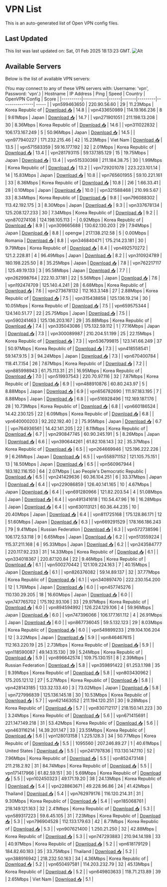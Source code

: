 # VPN List

This is an auto-generated list of Open VPN config files.

## Last Updated

This list was last updated on: Sat, 01 Feb 2025 18:13:23 GMT.
![Alt](https://repobeats.axiom.co/api/embed/186b98318ef1479477931607c1ad7d823f12451f.svg "Repobeats analytics image")

## Available Servers

Below is the list of available VPN servers:

(You may connect to any of these VPN servers with: Username: 'vpn', Password: 'vpn'.)
| Hostname | IP Address | Ping | Speed | Country | OpenVPN Config | Score |
|----------|------------|------|-------|---------|----------------| ----- |
| vpn599463650 | 220.90.56.60 | 29 | 11.23Mbps | Korea Republic of | [Download 📥](./configs/server_0_KR.ovpn) | 14.8 |
| vpn433650989 | 114.19.166.236 | 8 | 9.61Mbps | Japan | [Download 📥](./configs/server_1_JP.ovpn) | 14.7 |
| vpn271901051 | 211.198.13.208 | 30 | 8.36Mbps | Korea Republic of | [Download 📥](./configs/server_2_KR.ovpn) | 14.6 |
| vpn311022832 | 106.173.167.249 | 5 | 50.96Mbps | Japan | [Download 📥](./configs/server_3_JP.ovpn) | 14.5 |
| vpn977940227 | 171.232.215.46 | 42 | 15.23Mbps | Viet Nam | [Download 📥](./configs/server_4_VN.ovpn) | 13.5 |
| vpn571583359 | 59.16.177.192 | 32 | 2.01Mbps | Korea Republic of | [Download 📥](./configs/server_5_KR.ovpn) | 13.4 |
| vpn281793115 | 59.137.185.129 | 15 | 19.75Mbps | Japan | [Download 📥](./configs/server_6_JP.ovpn) | 13.4 |
| vpn515330368 | 211.184.38.75 | 30 | 1.99Mbps | Korea Republic of | [Download 📥](./configs/server_7_KR.ovpn) | 13.2 |
| vpn729201078 | 223.223.101.14 | 14 | 15.83Mbps | Japan | [Download 📥](./configs/server_8_JP.ovpn) | 10.8 |
| vpn765601955 | 59.10.221.161 | 33 | 8.36Mbps | Korea Republic of | [Download 📥](./configs/server_9_KR.ovpn) | 10.8 |
| 2i6 | 1.66.33.41 | 28 | 0.10Mbps | Japan | [Download 📥](./configs/server_10_JP.ovpn) | 10.0 |
| vpn321588468 | 210.99.5.67 | 33 | 8.34Mbps | Korea Republic of | [Download 📥](./configs/server_11_KR.ovpn) | 9.8 |
| vpn796088302 | 113.42.192.175 | 3 | 8.30Mbps | Japan | [Download 📥](./configs/server_12_JP.ovpn) | 9.3 |
| vpn337678134 | 125.208.127.233 | 30 | 7.34Mbps | Korea Republic of | [Download 📥](./configs/server_13_KR.ovpn) | 9.2 |
| vpn870274108 | 124.198.105.113 | - | 0.92Mbps | Korea Republic of | [Download 📥](./configs/server_14_KR.ovpn) | 8.9 |
| vpn309665688 | 130.62.130.203 | 29 | 7.94Mbps | Japan | [Download 📥](./configs/server_15_JP.ovpn) | 8.8 |
| opengw | 217.138.212.58 | 5 | 0.00Mbps | Romania | [Download 📥](./configs/server_16_RO.ovpn) | 8.8 |
| vpn346840471 | 175.214.23.181 | 30 | 9.79Mbps | Korea Republic of | [Download 📥](./configs/server_17_KR.ovpn) | 8.4 |
| vpn492570272 | 121.2.228.81 | 4 | 96.49Mbps | Japan | [Download 📥](./configs/server_18_JP.ovpn) | 8.2 |
| vpn310924789 | 180.198.225.50 | 8 | 35.25Mbps | Japan | [Download 📥](./configs/server_19_JP.ovpn) | 7.8 |
| vpn762217117 | 125.49.19.133 | 3 | 95.58Mbps | Japan | [Download 📥](./configs/server_20_JP.ovpn) | 7.7 |
| vpn262998764 | 222.10.37.181 | 22 | 5.56Mbps | Japan | [Download 📥](./configs/server_21_JP.ovpn) | 7.6 |
| vpn192474709 | 125.140.4.241 | 28 | 6.68Mbps | Korea Republic of | [Download 📥](./configs/server_22_KR.ovpn) | 7.6 |
| vpn273678132 | 112.163.3.148 | 27 | 2.88Mbps | Korea Republic of | [Download 📥](./configs/server_23_KR.ovpn) | 7.5 |
| vpn315438858 | 125.136.19.214 | 30 | 10.05Mbps | Korea Republic of | [Download 📥](./configs/server_24_KR.ovpn) | 7.5 |
| vpn659575344 | 124.140.51.77 | 22 | 25.75Mbps | Japan | [Download 📥](./configs/server_25_JP.ovpn) | 7.5 |
| vpn590241463 | 125.136.203.167 | 29 | 35.88Mbps | Korea Republic of | [Download 📥](./configs/server_26_KR.ovpn) | 7.4 |
| vpn335043086 | 175.132.59.112 | 1 | 77.16Mbps | Japan | [Download 📥](./configs/server_27_JP.ovpn) | 7.3 |
| vpn300089987 | 210.204.51.199 | 25 | 22.15Mbps | Korea Republic of | [Download 📥](./configs/server_28_KR.ovpn) | 7.3 |
| vpn536799815 | 123.141.66.249 | 37 | 50.97Mbps | Korea Republic of | [Download 📥](./configs/server_29_KR.ovpn) | 7.3 |
| vpn418558541 | 59.147.9.15 | 3 | 94.24Mbps | Japan | [Download 📥](./configs/server_30_JP.ovpn) | 7.3 |
| vpn670400784 | 118.41.7.154 | 26 | 7.67Mbps | Korea Republic of | [Download 📥](./configs/server_31_KR.ovpn) | 7.2 |
| vpn885998943 | 61.75.113.31 | 21 | 16.95Mbps | Korea Republic of | [Download 📥](./configs/server_32_KR.ovpn) | 7.0 |
| vpn519937543 | 220.70.97.116 | 32 | 7.87Mbps | Korea Republic of | [Download 📥](./configs/server_33_KR.ovpn) | 6.9 |
| vpn488910876 | 60.80.243.97 | 5 | 8.88Mbps | Japan | [Download 📥](./configs/server_34_JP.ovpn) | 6.9 |
| vpn656782690 | 111.97.183.195 | 7 | 8.88Mbps | Japan | [Download 📥](./configs/server_35_JP.ovpn) | 6.8 |
| vpn516928496 | 112.169.187.176 | 28 | 10.73Mbps | Korea Republic of | [Download 📥](./configs/server_36_KR.ovpn) | 6.8 |
| vpn660186524 | 14.42.230.125 | 22 | 6.09Mbps | Korea Republic of | [Download 📥](./configs/server_37_KR.ovpn) | 6.8 |
| vpn640000203 | 92.202.192.40 | 2 | 75.95Mbps | Japan | [Download 📥](./configs/server_38_JP.ovpn) | 6.7 |
| vpn764936561 | 14.42.141.205 | 22 | 8.11Mbps | Korea Republic of | [Download 📥](./configs/server_39_KR.ovpn) | 6.7 |
| vpn290847745 | 60.90.245.191 | 5 | 8.26Mbps | Japan | [Download 📥](./configs/server_40_JP.ovpn) | 6.6 |
| vpn390644261 | 61.82.108.143 | 32 | 35.37Mbps | Korea Republic of | [Download 📥](./configs/server_41_KR.ovpn) | 6.5 |
| vpn264669946 | 125.196.222.226 | 9 | 6.26Mbps | Japan | [Download 📥](./configs/server_42_JP.ovpn) | 6.5 |
| vpn558971152 | 121.105.75.151 | 13 | 18.50Mbps | Japan | [Download 📥](./configs/server_43_JP.ovpn) | 6.5 |
| vpn560967944 | 183.182.116.150 | 64 | 2.07Mbps | Lao People's Democratic Republic | [Download 📥](./configs/server_44_LA.ovpn) | 6.5 |
| vpn241429636 | 60.36.104.251 | 6 | 33.37Mbps | Japan | [Download 📥](./configs/server_45_JP.ovpn) | 6.4 |
| vpn229086859 | 126.40.141.165 | 10 | 4.67Mbps | Japan | [Download 📥](./configs/server_46_JP.ovpn) | 6.4 |
| vpn691280966 | 121.82.203.54 | 4 | 51.08Mbps | Japan | [Download 📥](./configs/server_47_JP.ovpn) | 6.4 |
| vpn491341618 | 110.54.47.96 | 16 | 16.28Mbps | Japan | [Download 📥](./configs/server_48_JP.ovpn) | 6.4 |
| vpn630113121 | 60.36.44.235 | 10 | 20.40Mbps | Japan | [Download 📥](./configs/server_49_JP.ovpn) | 6.4 |
| vpn811725168 | 175.128.86.171 | 12 | 51.60Mbps | Japan | [Download 📥](./configs/server_50_JP.ovpn) | 6.3 |
| vpn669291529 | 178.166.186.243 | 79 | 9.41Mbps | Russian Federation | [Download 📥](./configs/server_51_RU.ovpn) | 6.3 |
| vpn572738596 | 106.172.53.118 | 9 | 6.65Mbps | Japan | [Download 📥](./configs/server_52_JP.ovpn) | 6.2 |
| vpn513559224 | 115.37.211.168 | 6 | 95.33Mbps | Japan | [Download 📥](./configs/server_53_JP.ovpn) | 6.2 |
| vpn243584777 | 220.117.92.233 | 31 | 14.33Mbps | Korea Republic of | [Download 📥](./configs/server_54_KR.ovpn) | 6.1 |
| vpn334018367 | 220.87.120.84 | 22 | 9.46Mbps | Korea Republic of | [Download 📥](./configs/server_55_KR.ovpn) | 6.1 |
| vpn500270442 | 121.109.224.163 | 7 | 40.15Mbps | Japan | [Download 📥](./configs/server_56_JP.ovpn) | 6.1 |
| vpn826376082 | 59.14.89.137 | 32 | 37.77Mbps | Korea Republic of | [Download 📥](./configs/server_57_KR.ovpn) | 6.1 |
| vpn340897470 | 222.230.154.200 | 12 | 1.76Mbps | Japan | [Download 📥](./configs/server_58_JP.ovpn) | 6.0 |
| vpn457745276 | 110.130.29.205 | 18 | 16.60Mbps | Japan | [Download 📥](./configs/server_59_JP.ovpn) | 6.0 |
| vpn747765702 | 175.192.93.106 | 33 | 29.97Mbps | Korea Republic of | [Download 📥](./configs/server_60_KR.ovpn) | 6.0 |
| vpn894594992 | 126.224.129.106 | 4 | 59.96Mbps | Japan | [Download 📥](./configs/server_61_JP.ovpn) | 6.0 |
| vpn747396066 | 106.177.161.112 | 4 | 26.91Mbps | Japan | [Download 📥](./configs/server_62_JP.ovpn) | 6.0 |
| vpn867736045 | 59.5.132.123 | 29 | 8.03Mbps | Korea Republic of | [Download 📥](./configs/server_63_KR.ovpn) | 6.0 |
| vpn549899233 | 219.104.106.204 | 12 | 3.22Mbps | Japan | [Download 📥](./configs/server_64_JP.ovpn) | 5.9 |
| vpn846467615 | 112.163.220.19 | 25 | 2.73Mbps | Korea Republic of | [Download 📥](./configs/server_65_KR.ovpn) | 5.9 |
| vpn118590087 | 49.143.15.130 | 39 | 5.24Mbps | Korea Republic of | [Download 📥](./configs/server_66_KR.ovpn) | 5.9 |
| vpn896642574 | 109.75.130.151 | 8 | 2.39Mbps | Russian Federation | [Download 📥](./configs/server_67_RU.ovpn) | 5.8 |
| vpn359891422 | 61.253.1.198 | 35 | 9.39Mbps | Korea Republic of | [Download 📥](./configs/server_68_KR.ovpn) | 5.8 |
| vpn803430962 | 175.205.121.12 | 27 | 5.27Mbps | Korea Republic of | [Download 📥](./configs/server_69_KR.ovpn) | 5.8 |
| vpn428143185 | 133.32.133.40 | 3 | 73.02Mbps | Japan | [Download 📥](./configs/server_70_JP.ovpn) | 5.8 |
| vpn727996839 | 125.136.145.18 | 30 | 10.53Mbps | Korea Republic of | [Download 📥](./configs/server_71_KR.ovpn) | 5.7 |
| vpn621463052 | 211.194.120.251 | 30 | 9.28Mbps | Korea Republic of | [Download 📥](./configs/server_72_KR.ovpn) | 5.7 |
| vpn830712117 | 218.150.141.223 | 30 | 3.24Mbps | Korea Republic of | [Download 📥](./configs/server_73_KR.ovpn) | 5.6 |
| vpn671415691 | 221.147.149.218 | 31 | 53.42Mbps | Korea Republic of | [Download 📥](./configs/server_74_KR.ovpn) | 5.6 |
| vpn463116214 | 14.39.201.147 | 33 | 23.55Mbps | Korea Republic of | [Download 📥](./configs/server_75_KR.ovpn) | 5.6 |
| vpn128013158 | 1.225.128.3 | 34 | 50.77Mbps | Korea Republic of | [Download 📥](./configs/server_76_KR.ovpn) | 5.5 |
| 1095560 | 207.246.89.27 | 1 | 40.61Mbps | United States | [Download 📥](./configs/server_77_US.ovpn) | 5.5 |
| vpn241797836 | 113.130.147.110 | 52 | 7.96Mbps | Korea Republic of | [Download 📥](./configs/server_78_KR.ovpn) | 5.5 |
| vpn852473148 | 211.218.2.92 | 31 | 84.74Mbps | Korea Republic of | [Download 📥](./configs/server_79_KR.ovpn) | 5.5 |
| vpn171417966 | 61.82.59.151 | 30 | 5.69Mbps | Korea Republic of | [Download 📥](./configs/server_80_KR.ovpn) | 5.5 |
| vpn102450323 | 49.171.19.20 | 38 | 24.13Mbps | Korea Republic of | [Download 📥](./configs/server_81_KR.ovpn) | 5.4 |
| vpn228863671 | 49.228.96.86 | 24 | 41.42Mbps | Thailand | [Download 📥](./configs/server_82_TH.ovpn) | 5.4 |
| vpn762979176 | 116.120.214.31 | 31 | 9.30Mbps | Korea Republic of | [Download 📥](./configs/server_83_KR.ovpn) | 5.4 |
| vpn185068761 | 218.149.121.163 | 32 | 2.41Mbps | Korea Republic of | [Download 📥](./configs/server_84_KR.ovpn) | 5.3 |
| vpn589317223 | 59.6.45.105 | 31 | 7.23Mbps | Korea Republic of | [Download 📥](./configs/server_85_KR.ovpn) | 5.3 |
| vpn796904528 | 112.133.179.63 | 42 | 8.71Mbps | Korea Republic of | [Download 📥](./configs/server_86_KR.ovpn) | 5.3 |
| vpn907621400 | 1.250.21.250 | 32 | 42.88Mbps | Korea Republic of | [Download 📥](./configs/server_87_KR.ovpn) | 5.3 |
| vpn747293883 | 210.94.14.198 | 33 | 40.97Mbps | Korea Republic of | [Download 📥](./configs/server_88_KR.ovpn) | 5.2 |
| vpn618179129 | 184.82.60.183 | 35 | 33.75Mbps | Thailand | [Download 📥](./configs/server_89_TH.ovpn) | 5.2 |
| vpn388916942 | 218.232.50.163 | 34 | 4.36Mbps | Korea Republic of | [Download 📥](./configs/server_90_KR.ovpn) | 5.2 |
| vpn650497581 | 114.203.232.79 | 32 | 45.13Mbps | Korea Republic of | [Download 📥](./configs/server_91_KR.ovpn) | 5.2 |
| vpn649803633 | 118.71.213.89 | 39 | 2.65Mbps | Viet Nam | [Download 📥](./configs/server_92_VN.ovpn) | 5.1 |
